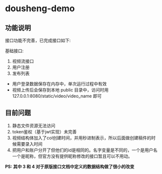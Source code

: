 # dousheng-demo

## 功能说明

接口功能不完善，已完成接口如下:

基础接口:
1. 视频流接口
2. 用户注册
3. 发布列表

* 用户登录数据保存在内存中，单次运行过程中有效
* 视频上传后会保存到本地 public 目录中，访问时用 127.0.0.1:8080/static/video/video_name 即可

## 目前问题
1. 静态文件资源无法访问
2. token鉴权（基于jwt实现）未完善
3. 视频结构体加入了col创建时间，并用秒进制表示，所以后面做创建稿件的时候需要录入时间
4. 把用户和账户分开了但他们的id是相同的。名字变量是不同的，一个是用户名一个是昵称，但官方没有提供昵称修改的接口暂且可以不用动。

**PS: 其中 3 和 4 对于原版接口文档中定义的数据结构做了很小的改变**